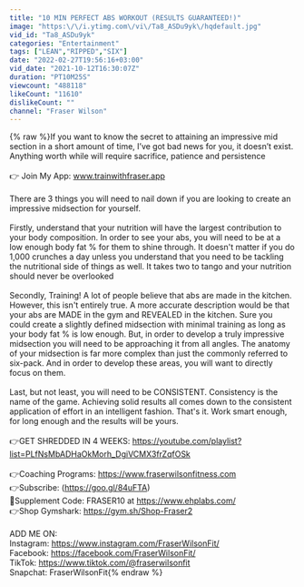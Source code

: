 ```yaml
---
title: "10 MIN PERFECT ABS WORKOUT (RESULTS GUARANTEED!)"
image: "https:\/\/i.ytimg.com\/vi\/Ta8_ASDu9yk\/hqdefault.jpg"
vid_id: "Ta8_ASDu9yk"
categories: "Entertainment"
tags: ["LEAN","RIPPED","SIX"]
date: "2022-02-27T19:56:16+03:00"
vid_date: "2021-10-12T16:30:07Z"
duration: "PT10M25S"
viewcount: "488118"
likeCount: "11610"
dislikeCount: ""
channel: "Fraser Wilson"
---
```

{% raw %}If you want to know the secret to attaining an impressive mid section in a short amount of time, I’ve got bad news for you, it doesn’t exist. Anything worth while will require sacrifice, patience and persistence<br /><br />👉 Join My App: www.trainwithfraser.app<br /><br />There are 3 things you will need to nail down if you are looking to create an impressive midsection for yourself.<br /><br />Firstly, understand that your nutrition will have the largest contribution to your body composition. In order to see your abs, you will need to be at a low enough body fat % for them to shine through. It doesn't matter if you do 1,000 crunches a day unless you understand that you need to be tackling the nutritional side of things as well. It takes two to tango and your nutrition should never be overlooked<br /><br />Secondly, Training! A lot of people believe that abs are made in the kitchen. However, this isn't entirely true. A more accurate description would be that your abs are MADE in the gym and REVEALED in the kitchen. Sure you could create a slightly defined midsection with minimal training as long as your body fat % is low enough. But, in order to develop a truly impressive midsection you will need to be approaching it from all angles. The anatomy of your midsection is far more complex than just the commonly referred to six-pack. And in order to develop these areas, you will want to directly focus on them.<br /><br />Last, but not least, you will need to be CONSISTENT. Consistency is the name of the game. Achieving solid results all comes down to the consistent application of effort in an intelligent fashion. That's it. Work smart enough, for long enough and the results will be yours.<br /><br />👉GET SHREDDED IN 4 WEEKS: <a rel="nofollow" target="blank" href="https://youtube.com/playlist?list=PLfNsMbADHaOkMorh_DgiVCMX3frZqfOSk">https://youtube.com/playlist?list=PLfNsMbADHaOkMorh_DgiVCMX3frZqfOSk</a><br /><br />👉Coaching Programs: <a rel="nofollow" target="blank" href="https://www.fraserwilsonfitness.com">https://www.fraserwilsonfitness.com</a><br />👉Subscribe: (<a rel="nofollow" target="blank" href="https://goo.gl/84uFTA)">https://goo.gl/84uFTA)</a><br />💪Supplement Code: FRASER10 at <a rel="nofollow" target="blank" href="https://www.ehplabs.com/">https://www.ehplabs.com/</a><br />👉Shop Gymshark: <a rel="nofollow" target="blank" href="https://gym.sh/Shop-Fraser2">https://gym.sh/Shop-Fraser2</a><br /><br />ADD ME ON:<br />Instagram: <a rel="nofollow" target="blank" href="https://www.instagram.com/FraserWilsonFit/">https://www.instagram.com/FraserWilsonFit/</a><br />Facebook: <a rel="nofollow" target="blank" href="https://facebook.com/FraserWilsonFit/">https://facebook.com/FraserWilsonFit/</a><br />TikTok: <a rel="nofollow" target="blank" href="https://www.tiktok.com/@fraserwilsonfit">https://www.tiktok.com/@fraserwilsonfit</a><br />Snapchat: FraserWilsonFit{% endraw %}
